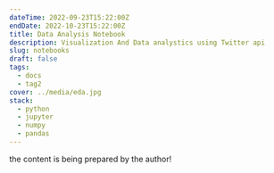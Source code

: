 ```yaml
---
dateTime: 2022-09-23T15:22:00Z
endDate: 2022-10-23T15:22:00Z
title: Data Analysis Notebook
description: Visualization And Data analystics using Twitter api
slug: notebooks
draft: false
tags:
  - docs
  - tag2
cover: ../media/eda.jpg
stack:
  - python
  - jupyter
  - numpy
  - pandas
---
```


<Main>
the content is being prepared by the author!
</Main>
